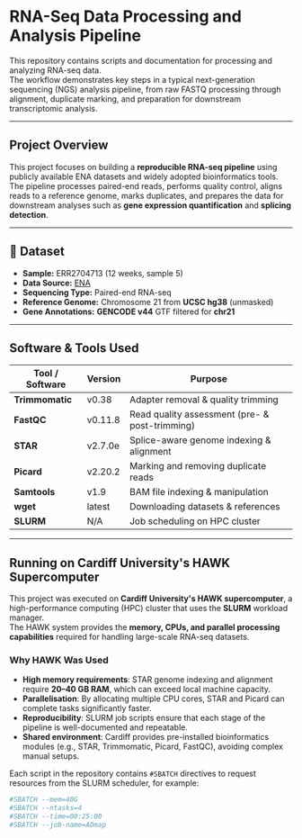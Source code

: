 # RNA-Seq Data Processing and Analysis Pipeline

This repository contains scripts and documentation for processing and analyzing RNA-seq data.  
The workflow demonstrates key steps in a typical next-generation sequencing (NGS) analysis pipeline, from raw FASTQ processing through alignment, duplicate marking, and preparation for downstream transcriptomic analysis.

---

## Project Overview
This project focuses on building a **reproducible RNA-seq pipeline** using publicly available ENA datasets and widely adopted bioinformatics tools.  
The pipeline processes paired-end reads, performs quality control, aligns reads to a reference genome, marks duplicates, and prepares the data for downstream analyses such as **gene expression quantification** and **splicing detection**.

---

## 📂 Dataset
- **Sample:** ERR2704713 (12 weeks, sample 5)  
- **Data Source:** [ENA](https://www.ebi.ac.uk/ena/browser/view/ERR2704713)  
- **Sequencing Type:** Paired-end RNA-seq
- **Reference Genome:** Chromosome 21 from **UCSC hg38** (unmasked)
- **Gene Annotations:** **GENCODE v44** GTF filtered for **chr21**

---

## Software & Tools Used

| Tool / Software      | Version   | Purpose |
|----------------------|-----------|----------------------------------------------|
| **Trimmomatic**      | v0.38    | Adapter removal & quality trimming |
| **FastQC**          | v0.11.8  | Read quality assessment (pre- & post-trimming) |
| **STAR**            | v2.7.0e  | Splice-aware genome indexing & alignment |
| **Picard**          | v2.20.2  | Marking and removing duplicate reads |
| **Samtools**        | v1.9     | BAM file indexing & manipulation |
| **wget**            | latest   | Downloading datasets & references |
| **SLURM**           | N/A      | Job scheduling on HPC cluster |

---

## Running on Cardiff University's HAWK Supercomputer

This project was executed on **Cardiff University's HAWK supercomputer**, a high-performance computing (HPC) cluster that uses the **SLURM** workload manager.  
The HAWK system provides the **memory, CPUs, and parallel processing capabilities** required for handling large-scale RNA-seq datasets.

### **Why HAWK Was Used**
- **High memory requirements**: STAR genome indexing and alignment require **20–40 GB RAM**, which can exceed local machine capacity.
- **Parallelisation**: By allocating multiple CPU cores, STAR and Picard can complete tasks significantly faster.
- **Reproducibility**: SLURM job scripts ensure that each stage of the pipeline is well-documented and repeatable.
- **Shared environment**: Cardiff provides pre-installed bioinformatics modules (e.g., STAR, Trimmomatic, Picard, FastQC), avoiding complex manual setups.

Each script in the repository contains `#SBATCH` directives to request resources from the SLURM scheduler, for example:
```bash
#SBATCH --mem=40G
#SBATCH --ntasks=4
#SBATCH --time=00:25:00
#SBATCH --job-name=ADmap

